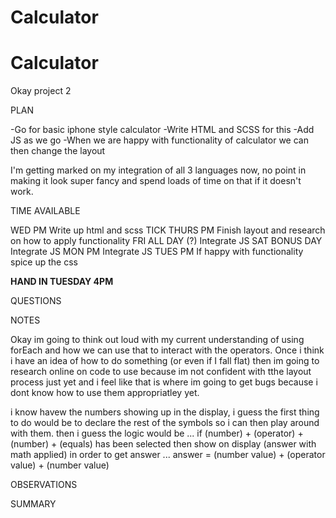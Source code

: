 # Calculator

# Calculator

Okay project 2

PLAN

-Go for basic iphone style calculator
-Write HTML and SCSS for this
-Add JS as we go
-When we are happy with functionality of calculator we can then change the layout

I'm getting marked on my integration of all 3 languages now, no point in making it look super fancy and spend loads of time on that if it doesn't work.

TIME AVAILABLE

WED PM
    Write up html and scss TICK
THURS PM
    Finish layout and research on how to apply functionality
FRI ALL DAY (?)
    Integrate JS
SAT BONUS DAY
    Integrate JS
MON PM
    Integrate JS
TUES PM
    If happy with functionality spice up the css

**HAND IN TUESDAY 4PM**



QUESTIONS

NOTES 

Okay im going to think out loud with my current understanding of using forEach and how we can use that to interact with the operators. Once i think i have an idea of how to do something (or even if I fall flat) then im going to research online on code to use because im not confident with tthe layout process just yet and i feel like that is where im going to get bugs because i dont know how to use them appropriatley yet.

i know havew the numbers showing up in the display, i guess the first thing to do would be to declare the rest of the symbols so i can then play around with them.
then i guess the logic would be ...
if (number) + (operator) + (number) + (equals) has been selected
then show on display 
(answer with math applied)
in order to get answer ...
answer = (number value) + (operator value) + (number value) 


OBSERVATIONS

SUMMARY